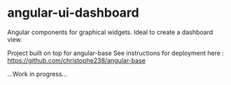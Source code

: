 # angular-ui-dashboard
Angular components for graphical widgets. Ideal to create a dashboard view.


Project built on top for angular-base
See instructions for deployment here : https://github.com/christophe238/angular-base

...Work in progress...